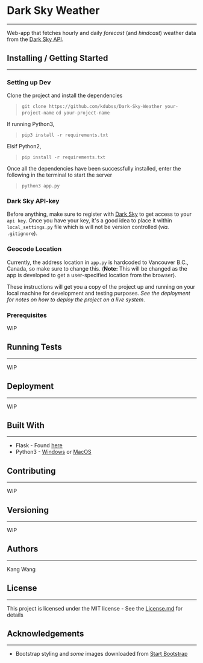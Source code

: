 # Dark Sky Weather
---
Web-app that fetches hourly and daily *forecast* (and *hindcast*) weather data from
the [Dark Sky API](forecast.io).

##  Installing / Getting Started
---

### Setting up Dev
Clone the project and install the dependencies
  > ```git clone https://github.com/kdubss/Dark-Sky-Weather your-project-name```
  > ```cd your-project-name```

If running Python3,
  > ```pip3 install -r requirements.txt```

Elsif Python2,
  > ```pip install -r requirements.txt```
  
Once all the dependencies have been successfully installed, enter the following in the terminal to start the server
  > ```python3 app.py```
  
### Dark Sky API-key
Before anything, make sure to register with [Dark Sky](https://darksky.net/dev/register) to get access to your ```api key```.
Once you have your key, it's a good idea to place it within ```local_settings.py``` file which is will not be version controlled (*via.* ```.gitignore```).

### Geocode Location
Currently, the address location in ```app.py``` is hardcoded to Vancouver B.C., Canada, so make sure to change this.
(__Note:__ This will be changed as the app is developed to get a user-specified location from the browser).


These instructions will get you a copy of the project up and running on your local machine for development and testing purposes.
*See the deployment for notes on how to deploy the project on a live system*.

### Prerequisites
WIP

## Running Tests
---
WIP

## Deployment
---
WIP

## Built With
---
  - Flask - Found [here](http://flask.pocoo.org/)
  - Python3 - [Windows](https://www.python.org/downloads/windows/) or [MacOS](https://www.python.org/downloads/)

## Contributing
---
WIP

## Versioning
---
WIP

## Authors
---
Kang Wang

## License
---
This project is licensed under the MIT license - See the [License.md](https://github.com/angular/angular.js/blob/master/LICENSE) for details

## Acknowledgements
---
  - Bootstrap styling and *some* images downloaded from [Start Bootstrap](https://startbootstrap.com/template-overviews/grayscale/)